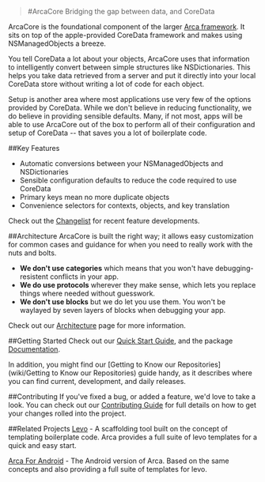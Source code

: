>#ArcaCore
>Bridging the gap between data, and CoreData

ArcaCore is the foundational component of the larger [Arca framework](https://github.com/cfmobile/arca-ios). It sits on top of the apple-provided CoreData framework and makes using NSManagedObjects a breeze.

You tell CoreData a lot about your objects, ArcaCore uses that information to intelligently convert between simple structures like NSDictionaries. This helps you take data retrieved from a server and put it directly into your local CoreData store without writing a lot of code for each object.

Setup is another area where most applications use very few of the options provided by CoreData. While we don't believe in reducing functionality, we do believe in providing sensible defaults. Many, if not most, apps will be able to use ArcaCore out of the box to perform all of their configuration and setup of CoreData -- that saves you a lot of boilerplate code.

##Key Features
- Automatic conversions between your NSManagedObjects and NSDictionaries
- Sensible configuration defaults to reduce the code required to use CoreData
- Primary keys mean no more duplicate objects
- Convenience selectors for contexts, objects, and key translation

Check out the [Changelist](Documentation/changelist.md) for recent feature developments.

##Architecture
ArcaCore is built the right way; it allows easy customization for common cases and guidance for when you need to really work with the nuts and bolts.

- **We don't use categories** which means that you won't have debugging-resistent conflicts in your app.
- **We do use protocols** wherever they make sense, which lets you replace things where needed without guesswork.
- **We don't use blocks** but we do let you use them. You won't be waylayed by seven layers of blocks when debugging your app.

Check out our [Architecture](wiki/Architecture) page for more information.

##Getting Started
Check out our [Quick Start Guide](Documentation/quick_start_guide.md), and the package [Documentation](Documentation/docset/html/index.html).

In addition, you might find our [Getting to Know our Repositories](wiki/Getting to Know our Repositories) guide handy, as it describes where you can find current, development, and daily releases.

##Contributing
If you've fixed a bug, or added a feature, we'd love to take a look. You can check out our [Contributing Guide](Documentation/contributing_guide.md) for full details on how to get your changes rolled into the project.

##Related Projects
[Levo](https://github.com/cfmobile/levo) - A scaffolding tool built on the concept of templating boilerplate code. Arca provides a full suite of levo templates for a quick and easy start.

[Arca For Android](https://github.com/cfmobile/arca-android) - The Android version of Arca. Based on the same concepts and also providing a full suite of templates for levo.

